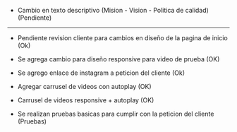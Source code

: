 
- Cambio en texto descriptivo (Mision - Vision - Politica de calidad) (Pendiente)

----------------------------------------------------------------------------------------------
- Pendiente revision cliente para cambios en diseño de la pagina de inicio (Ok)

- Se agrega cambio para diseño responsive para video de prueba (OK)

- Se agrego enlace de instagram a peticion del cliente (Ok)

- Agregar carrusel de videos con autoplay (OK)

- Carrusel de videos responsive + autoplay (OK)

- Se realizan pruebas basicas para cumplir con la peticion del cliente (Pruebas)

